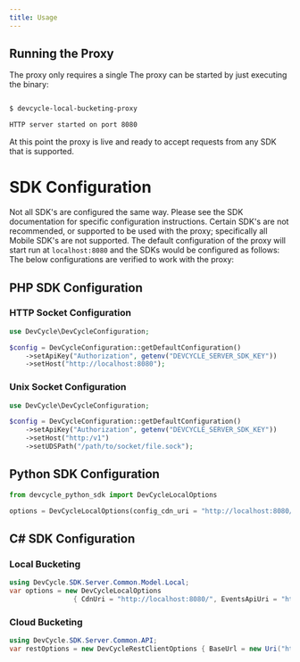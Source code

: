 ```yaml
---
title: Usage
---
```


## Running the Proxy

The proxy only requires a single
The proxy can be started by just executing the binary:

```bash

$ devcycle-local-bucketing-proxy

HTTP server started on port 8080
```

At this point the proxy is live and ready to accept requests from any SDK that is supported.

# SDK Configuration

Not all SDK's are configured the same way. Please see the SDK documentation for specific configuration instructions.
Certain SDK's are not recommended, or supported to be used with the proxy; specifically all Mobile SDK's are not supported.
The default configuration of the proxy will start run at `localhost:8080` and the SDKs would be configured as follows:
The below configurations are verified to work with the proxy:

## PHP SDK Configuration

### HTTP Socket Configuration
```php
use DevCycle\DevCycleConfiguration;

$config = DevCycleConfiguration::getDefaultConfiguration()
    ->setApiKey("Authorization", getenv("DEVCYCLE_SERVER_SDK_KEY"))
    ->setHost("http://localhost:8080");
```

### Unix Socket Configuration

```php
use DevCycle\DevCycleConfiguration;

$config = DevCycleConfiguration::getDefaultConfiguration()
    ->setApiKey("Authorization", getenv("DEVCYCLE_SERVER_SDK_KEY"))
    ->setHost("http:/v1")
    ->setUDSPath("/path/to/socket/file.sock");
```


## Python SDK Configuration

```python
from devcycle_python_sdk import DevCycleLocalOptions

options = DevCycleLocalOptions(config_cdn_uri = "http://localhost:8080/", events_api_uri = "http://localhost:8080/")
```

## C# SDK Configuration

### Local Bucketing

```csharp
using DevCycle.SDK.Server.Common.Model.Local;
var options = new DevCycleLocalOptions
                { CdnUri = "http://localhost:8080/", EventsApiUri = "http://localhost:8080/" };
```

### Cloud Bucketing

```csharp
using DevCycle.SDK.Server.Common.API;
var restOptions = new DevCycleRestClientOptions { BaseUrl = new Uri("http://localhost:8080/") };
```